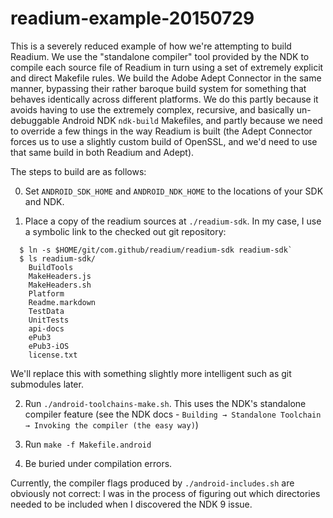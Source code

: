 readium-example-20150729
========================

This is a severely reduced example of how we're attempting to build
Readium. We use the "standalone compiler" tool provided by the NDK to
compile each source file of Readium in turn using a set of extremely
explicit and direct Makefile rules. We build the Adobe Adept Connector
in the same manner, bypassing their rather baroque build system for
something that behaves identically across different platforms. We do
this partly because it avoids having to use the extremely complex,
recursive, and basically un-debuggable Android NDK `ndk-build`
Makefiles, and partly because we need to override a few things in the
way Readium is built (the Adept Connector forces us to use a slightly
custom build of OpenSSL, and we'd need to use that same build in both
Readium and Adept).

The steps to build are as follows:

0. Set `ANDROID_SDK_HOME` and `ANDROID_NDK_HOME` to the locations
   of your SDK and NDK.

1. Place a copy of the readium sources at `./readium-sdk`. In my
   case, I use a symbolic link to the checked out git repository:

```
  $ ln -s $HOME/git/com.github/readium/readium-sdk readium-sdk`
  $ ls readium-sdk/
    BuildTools
    MakeHeaders.js
    MakeHeaders.sh
    Platform
    Readme.markdown
    TestData
    UnitTests
    api-docs
    ePub3
    ePub3-iOS
    license.txt
```

   We'll replace this with something slightly more intelligent
   such as git submodules later.

2. Run `./android-toolchains-make.sh`. This uses the NDK's
   standalone compiler feature (see the NDK docs -
   `Building → Standalone Toolchain → Invoking the compiler (the easy way)`)

3. Run `make -f Makefile.android`

4. Be buried under compilation errors.

Currently, the compiler flags produced by `./android-includes.sh`
are obviously not correct: I was in the process of figuring out
which directories needed to be included when I discovered the NDK 9
issue.

